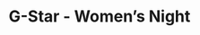 ---
layout: post
title: G-Star - Women’s Night
thumb: /images/work-g-star.jpg
year: 2011
agency: Momkai
role: Lead Flash Developer
href: https://vimeo.com/31965635
---